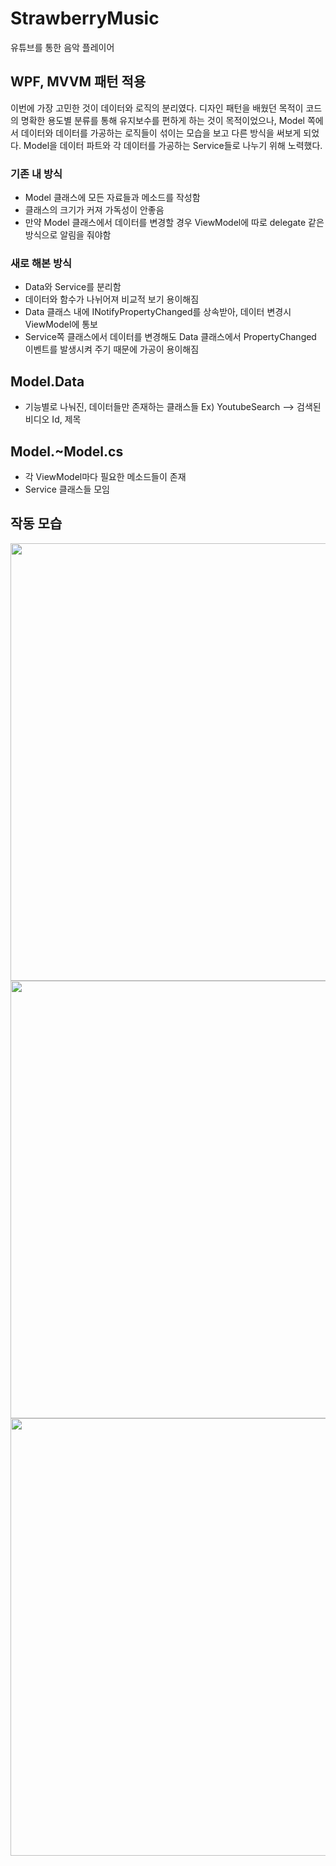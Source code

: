 # StrawberryMusic
유튜브를 통한 음악 플레이어

## WPF, MVVM 패턴 적용
이번에 가장 고민한 것이 데이터와 로직의 분리였다.
디자인 패턴을 배웠던 목적이 코드의 명확한 용도별 분류를 통해 유지보수를 편하게 하는 것이 목적이었으나,
Model 쪽에서 데이터와 데이터를 가공하는 로직들이 섞이는 모습을 보고 다른 방식을 써보게 되었다.
Model을 데이터 파트와 각 데이터를 가공하는 Service들로 나누기 위해 노력했다. 

### 기존 내 방식
* Model 클래스에 모든 자료들과 메소드를 작성함
* 클래스의 크기가 커져 가독성이 안좋음
* 만약 Model 클래스에서 데이터를 변경할 경우 ViewModel에 따로 delegate 같은 방식으로 알림을 줘야함

### 새로 해본 방식
* Data와 Service를 분리함
* 데이터와 함수가 나뉘어져 비교적 보기 용이해짐
* Data 클래스 내에 INotifyPropertyChanged를 상속받아, 데이터 변경시 ViewModel에 통보
* Service쪽 클래스에서 데이터를 변경해도 Data 클래스에서 PropertyChanged 이벤트를 발생시켜 주기 때문에 가공이 용이해짐

## Model.Data
* 기능별로 나눠진, 데이터들만 존재하는 클래스들 Ex) YoutubeSearch --> 검색된 비디오 Id, 제목

## Model.~Model.cs
* 각 ViewModel마다 필요한 메소드들이 존재
* Service 클래스들 모임



## 작동 모습
<div>
  <img width="700" src="https://user-images.githubusercontent.com/59993347/91431427-501eeb80-e89b-11ea-81c4-296ca1ba5ca9.png">
  <img width="700" src="https://user-images.githubusercontent.com/59993347/91431428-50b78200-e89b-11ea-9c18-7b244ee9fb2e.png">
  <img width="700" src="https://user-images.githubusercontent.com/59993347/91431430-51501880-e89b-11ea-99a1-2450bb829f85.png">
</div>
